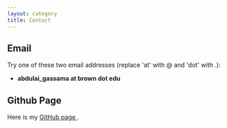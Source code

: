 ```yaml
---
layout: category
title: Contact
---
```


## Email
Try one of these two email addresses (replace 'at' with @ and 'dot' with .):
  * **abdulai_gassama at brown dot edu**
## Github Page
Here is my <a href="https://github.com/GilliesK"> GitHub page </a>. 
